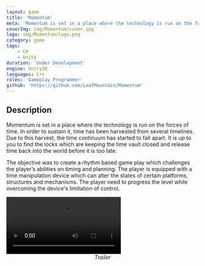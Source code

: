 ```yaml
---
layout: game
title: 'Momentum'
meta: 'Momentum is set in a place where the technology is run on the forces of time. In order to sustain it, time has been harvested from several timelines. Due to this harvest, the time continuum has started to fall apart. It is up to you to find the locks which are keeping the time vault closed and release time back into the world before it is too late.'
coverImg: img/Momentum/cover.jpg
logo: img/Momentum/logo.png
category: game
tags:
    - C#
    - Unity
duration: 'Under Development'
engine: Unity3D
languages: C++
roles: 'Gameplay Programmer'
github: 'https://github.com/LeafMountain/Momentum'
---
```


## Description
Momentum is set in a place where the technology is run on the forces of time. In order to sustain it, time has been harvested from several timelines. Due to this harvest, the time continuum has started to fall apart. It is up to you to find the locks which are keeping the time vault closed and release time back into the world before it is too late.

The objective was to create a rhythm based game play which challenges the player’s abilities on timing and planning. The player is equipped with a time manipulation device which can alter the states of certain platforms, structures and mechanisms. The player need to progress the level while overcoming the device's limitation of control.

<video class="video" controls>
  <source src="https://carbon-media.accelerator.net/0000000l2gC/isQ469qytVfcekq8Zgljvc;video.mp4" type="video/mp4">
  <!-- <source src="movie.ogg" type="video/ogg"> -->
    Your browser does not support the video tag.
</video>
<center><i>Trailer</i></center>

<!-- ## Player Movement

Responsive.
Follow terrain.
Speed run friendly ("bug")

## Time Manipulation tool

Iteration.
Showing rather than guessing.
Work closely with design.

## Level Design Tools
Showing paths to remove the guesswork.

## Loose Design
Worked in the dark.
Tried to define it later.

## Final Thoughts
Define gameplay to test, create, iterate. -->